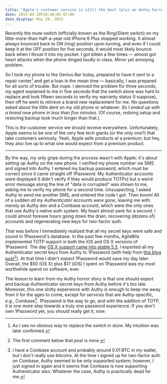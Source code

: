 ```yaml
---
title: "Apple's customer service is still the best (plus an Authy horror story)"
date: 2015-05-29T20:40:05-07:00
date_display: May 29, 2015
---
```

Recently the mute switch (officially known as the Ring/Silent switch) on my little-more-than-half-a-year-old iPhone 6 Plus stopped working. It almost always bounced back to ON (ring) position upon turning, and even if I could keep it at the OFF position for five seconds, it would most likely bounce back when I thrust it into my pocket. I got bitten a few times — almost got heart attacks when the phone dinged loudly in class. Minor yet annoying problem.

So I took my phone to the Genius Bar today, prepared to have it sent to a repair center[^repair-center] and get a loan in the mean time — basically, I was prepared for all sorts of trouble. But nope. I demoed the problem for three seconds, my agent explained to me in five seconds that the switch alone was hard to replace and took fifteen seconds to verify my warranty status (I suppose), then off he went to retrieve a brand new replacement for me. No questions asked about the little dent on my old phone or whatever. *So I ended up with a brand new phone in less than five minutes.* (Of course, redoing setup and restoring backup took much longer than that.)

[^repair-center]: As I see no obvious way to replace the switch in store. My intuition was later confirmed.

This is *the* customer service we should receive everywhere. Unfortunately, Apple seems to be one of the very few tech giants (or the only one?) that take customers seriously. Yeah, Apple sells products at a premium; but hey, they also live up to what one would expect from a premium product.

---

By the way, my only gripe during the process wasn't with Apple; it's about setting up Authy on the new phone. I verified my phone number via SMS and signed into Authy. I entered my backup password, which must be correct since it came straight off 1Password. My Authenticator accounts were displayed (I didn't verify if they would produce TOTPs) but a weird error message along the line of "data is corrupted" was shown to me, asking me to verify my phone for a second time. Unsuspecting, I asked Authy to send me another SMS, and entered the code I got. Then boom! All of a sudden *all my Authenticator accounts were gone*, leaving me with merely an Authy dev and a Coinbase account, which were the only ones that use Authy's native auth system. My heart almost sank for a second; I could almost foresee hours going down the drain, recovering (dozens of) accounts and regenerating new keys for two-factor auth.

That was before I immediately realized that all my secret keys were safe and sound in 1Password's database. In the past few months, AgileBits implemented TOTP support in both the iOS and OS X versions of 1Password. The day [OS X support came into stable 5.3](https://blog.agilebits.com/2015/04/06/1password-5-3-for-mac-the-bionic-edition-is-out/), I exported all my Authenticator secret keys from Authy to 1Password (with help from [this blog post](https://www.pommepause.com/2014/10/how-to-extract-your-totp-secrets-from-authy/)[^blog-post]). At that time I didn't expect 1Password would save my day later. Overall, the $50 (OS X) plus $17 (iOS) I spent on 1Password was my most worthwhile spend on software, ever.

[^blog-post]: The first comment below that post is mine.

The lesson to learn from my Authy horror story is that one should export and backup Authenticator secret keys from Authy before it's too late. Moreover, this one shitty experience with Authy is enough to keep me away from it for the ages to come, except for services that are Authy-specific, e.g., Coinbase[^bitcoin]. 1Password is the way to go, and with the addition of TOTP, it is one more step towards a truly one password experience. If you don't own 1Password yet, you should really get it, now.

[^bitcoin]: I have a Coinbase account and probably around 0.01 BTC in my wallet, but I don't really use bitcoins. At the time I signed up for two-factor auth on Coinbase, Authy seemed to be only supported system; however, I just signed in again and it seems that Coinbase is now supporting Authenticator also. Whatever the case, Authy is practically dead for me.

